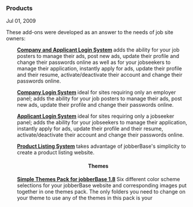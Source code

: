 ### Products

Jul 01, 2009

These add-ons were developed as an answer to the needs of job site owners:

<p style="padding-left: 30px;"><strong><a href="http://www.redjumpsuit.net/2009/09/22/list-of-features-added-to-v18/" target="_blank">Company and Applicant Login System</a> </strong>adds the ability for your job posters to manage their ads, post new ads, update their profile and change their passwords online as well as for your jobseekers to manage their application, instantly apply for ads, update their profile and their resume, activate/deactivate their account and change their passwords online.</p>

<p style="padding-left: 30px;"><strong><a href="http://www.redjumpsuit.net/2009/09/23/jobberbase-v18-w-company-login-system/" target="_blank">Company Login System</a> </strong> ideal for sites requiring only an employer panel; adds the ability for your job posters to manage their ads, post new ads, update their profile and change their passwords online.</p>

<p style="padding-left: 30px;"><strong><a href="http://www.redjumpsuit.net/2009/09/25/jobberbase-v18-w-applicant-login-system/" target="_blank">Applicant Login System</a> </strong> ideal for sites requiring only a jobseeker panel; adds the ability for your jobseekers to manage their application, instantly apply for ads, update their profile and their resume, activate/deactivate their account and change their passwords online.</p>

<p style="padding-left: 30px;"><strong><a href="http://www.redjumpsuit.net/2009/10/03/show-sell-products/" target="_blank">Product Listing System</a> </strong> takes advantage of jobberBase's simplicity to create a product listing website.</p>

<div align="center"><h4>Themes</h4></div>

<p style="padding-left: 30px;"><strong><a href="http://www.redjumpsuit.net/2009/11/10/simple-themes-pack-for-jobberbase-v1-8/" target="_blank">Simple Themes Pack for jobberBase 1.8</a> </strong>Six different color scheme selections for your jobberBase website and corresponding images put together in one themes pack. The only folders you need to change on your theme to use any of the themes in this pack is your </p>